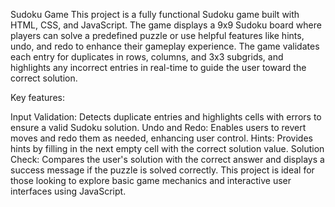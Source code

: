 Sudoku Game
This project is a fully functional Sudoku game built with HTML, CSS, and JavaScript. The game displays a 9x9 Sudoku board where players can solve a predefined puzzle or use helpful features like hints, undo, and redo to enhance their gameplay experience. The game validates each entry for duplicates in rows, columns, and 3x3 subgrids, and highlights any incorrect entries in real-time to guide the user toward the correct solution.

Key features:

Input Validation: Detects duplicate entries and highlights cells with errors to ensure a valid Sudoku solution.
Undo and Redo: Enables users to revert moves and redo them as needed, enhancing user control.
Hints: Provides hints by filling in the next empty cell with the correct solution value.
Solution Check: Compares the user's solution with the correct answer and displays a success message if the puzzle is solved correctly.
This project is ideal for those looking to explore basic game mechanics and interactive user interfaces using JavaScript.
